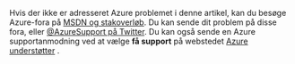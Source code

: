 Hvis der ikke er adresseret Azure problemet i denne artikel, kan du besøge Azure-fora på [MSDN og stakoverløb](https://azure.microsoft.com/support/forums/). Du kan sende dit problem på disse fora, eller [ @AzureSupport på Twitter](https://twitter.com/AzureSupport). Du kan også sende en Azure supportanmodning ved at vælge **få support** på webstedet [Azure understøtter](https://azure.microsoft.com/support/options/) .
